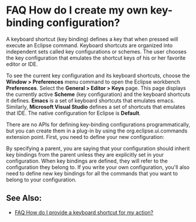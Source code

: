 

FAQ How do I create my own key-binding configuration?
=====================================================

A keyboard shortcut (key binding) defines a key that when pressed will execute an Eclipse command. Keyboard shortcuts are organized into independent sets called key configurations or schemes. The user chooses the key configuration that emulates the shortcut keys of his or her favorite editor or IDE.

To see the current key configuration and its keyboard shortcuts, choose the **Window > Preferences** menu command to open the Eclipse workbench **Preferences**. Select the **General > Editor > Keys** page. This page displays the currently active **Scheme** (key configuration) and the keyboard shortcuts it defines. **Emacs** is a set of keyboard shortcuts that emulates emacs. Similarly, **Microsoft Visual Studio** defines a set of shortcuts that emulates that IDE. The native configuration for Eclipse is **Default**.

There are no APIs for defining key-binding configurations programmatically, but you can create them in a plug-in by using the org.eclipse.ui.commands extension point. First, you need to define your new configuration:

   <keyConfiguration
      name="My Configuration"
      parent="org.eclipse.ui.defaultAcceleratorConfiguration"
      description="This is a simple configuration"
      id="org.eclipse.faq.sampleConfiguration">
   </keyConfiguration>

By specifying a parent, you are saying that your configuration should inherit key bindings from the parent unless they are explicitly set in your configuration. When key bindings are defined, they will refer to the configuration they belong to. If you write your own configuration, you'll also need to define new key bindings for all the commands that you want to belong to your configuration.

See Also:
---------

*   [FAQ How do I provide a keyboard shortcut for my action?](./FAQ_How_do_I_provide_a_keyboard_shortcut_for_my_action.md "FAQ How do I provide a keyboard shortcut for my action?")

